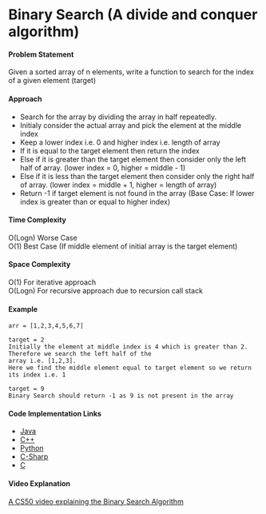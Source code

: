 # Binary Search (A divide and conquer algorithm)

#### Problem Statement

Given a sorted  array of n elements, write a function to search for the index of a given element (target)

#### Approach

- Search for the array by dividing the array in half repeatedly. 
- Initialy consider the actual array and pick the element at the middle index
- Keep a lower index i.e. 0 and higher index i.e. length of array
- If it is equal to the target element then return the index
- Else if it is greater than the target element then consider only the left half of array. (lower index = 0, higher = middle - 1)
- Else if it is less than the target element then consider only the right half of array. (lower index = middle + 1, higher = length of array)
- Return -1 if target element is not found in the array (Base Case: If lower index is greater than or equal to higher index)

#### Time Complexity

O(Logn) Worse Case     
O(1) Best Case (If middle element of initial array is the target element)

#### Space Complexity

O(1) For iterative approach          
O(Logn) For recursive approach due to recursion call stack 

#### Example

```
arr = [1,2,3,4,5,6,7]  

target = 2 
Initially the element at middle index is 4 which is greater than 2. Therefore we search the left half of the
array i.e. [1,2,3]. 
Here we find the middle element equal to target element so we return its index i.e. 1

target = 9          
Binary Search should return -1 as 9 is not present in the array 
 ```

#### Code Implementation Links

- [Java](https://github.com/TheAlgorithms/Java/blob/master/Searches/BinarySearch.java)
- [C++](https://github.com/TheAlgorithms/C-Plus-Plus/blob/master/Binary%20Search.cpp)
- [Python](https://github.com/TheAlgorithms/Python/blob/master/searches/binary_search.py)
- [C-Sharp](https://github.com/TheAlgorithms/C-Sharp/blob/master/searches/binary_search.cs)
- [C](https://github.com/TheAlgorithms/C/blob/master/Searches/BinarySearch.c)

#### Video Explanation

[A CS50 video explaining the Binary Search Algorithm](https://www.youtube.com/watch?v=5xlIPT1FRcA)
